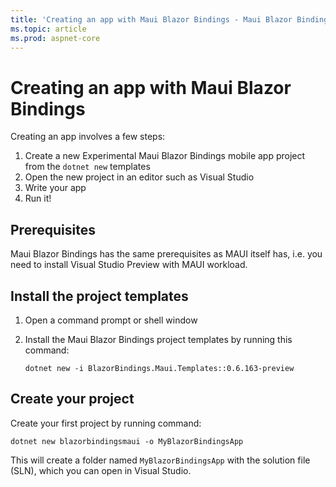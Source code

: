 ```yaml
---
title: 'Creating an app with Maui Blazor Bindings - Maui Blazor Bindings'
ms.topic: article
ms.prod: aspnet-core
---
```


# Creating an app with Maui Blazor Bindings

Creating an app involves a few steps:

1. Create a new Experimental Maui Blazor Bindings mobile app project from the `dotnet new` templates
2. Open the new project in an editor such as Visual Studio
3. Write your app
4. Run it!

## Prerequisites

Maui Blazor Bindings has the same prerequisites as MAUI itself has, i.e. you need to install Visual Studio Preview with MAUI workload.

## Install the project templates

1. Open a command prompt or shell window
1. Install the Maui Blazor Bindings project templates by running this command:

    ```shell
    dotnet new -i BlazorBindings.Maui.Templates::0.6.163-preview
    ```

## Create your project

Create your first project by running command:
```
dotnet new blazorbindingsmaui -o MyBlazorBindingsApp
```

This will create a folder named `MyBlazorBindingsApp` with the solution file (SLN), which you can open in Visual Studio.